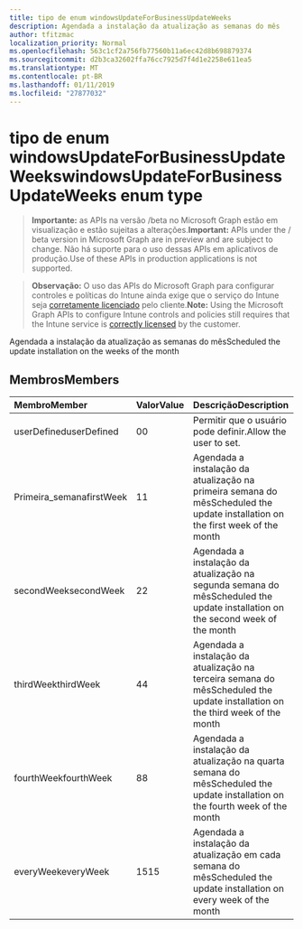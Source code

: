 ```yaml
---
title: tipo de enum windowsUpdateForBusinessUpdateWeeks
description: Agendada a instalação da atualização as semanas do mês
author: tfitzmac
localization_priority: Normal
ms.openlocfilehash: 563c1cf2a756fb77560b11a6ec42d8b698879374
ms.sourcegitcommit: d2b3ca32602ffa76cc7925d7f4d1e2258e611ea5
ms.translationtype: MT
ms.contentlocale: pt-BR
ms.lasthandoff: 01/11/2019
ms.locfileid: "27877032"
---
```

# <a name="windowsupdateforbusinessupdateweeks-enum-type"></a><span data-ttu-id="de512-103">tipo de enum windowsUpdateForBusinessUpdateWeeks</span><span class="sxs-lookup"><span data-stu-id="de512-103">windowsUpdateForBusinessUpdateWeeks enum type</span></span>

> <span data-ttu-id="de512-104">**Importante:** as APIs na versão /beta no Microsoft Graph estão em visualização e estão sujeitas a alterações.</span><span class="sxs-lookup"><span data-stu-id="de512-104">**Important:** APIs under the / beta version in Microsoft Graph are in preview and are subject to change.</span></span> <span data-ttu-id="de512-105">Não há suporte para o uso dessas APIs em aplicativos de produção.</span><span class="sxs-lookup"><span data-stu-id="de512-105">Use of these APIs in production applications is not supported.</span></span>

> <span data-ttu-id="de512-106">**Observação:** O uso das APIs do Microsoft Graph para configurar controles e políticas do Intune ainda exige que o serviço do Intune seja [corretamente licenciado](https://go.microsoft.com/fwlink/?linkid=839381) pelo cliente.</span><span class="sxs-lookup"><span data-stu-id="de512-106">**Note:** Using the Microsoft Graph APIs to configure Intune controls and policies still requires that the Intune service is [correctly licensed](https://go.microsoft.com/fwlink/?linkid=839381) by the customer.</span></span>

<span data-ttu-id="de512-107">Agendada a instalação da atualização as semanas do mês</span><span class="sxs-lookup"><span data-stu-id="de512-107">Scheduled the update installation on the weeks of the month</span></span>
## <a name="members"></a><span data-ttu-id="de512-108">Membros</span><span class="sxs-lookup"><span data-stu-id="de512-108">Members</span></span>
|<span data-ttu-id="de512-109">Membro</span><span class="sxs-lookup"><span data-stu-id="de512-109">Member</span></span>|<span data-ttu-id="de512-110">Valor</span><span class="sxs-lookup"><span data-stu-id="de512-110">Value</span></span>|<span data-ttu-id="de512-111">Descrição</span><span class="sxs-lookup"><span data-stu-id="de512-111">Description</span></span>|
|:---|:---|:---|
|<span data-ttu-id="de512-112">userDefined</span><span class="sxs-lookup"><span data-stu-id="de512-112">userDefined</span></span>|<span data-ttu-id="de512-113">0</span><span class="sxs-lookup"><span data-stu-id="de512-113">0</span></span>|<span data-ttu-id="de512-114">Permitir que o usuário pode definir.</span><span class="sxs-lookup"><span data-stu-id="de512-114">Allow the user to set.</span></span>|
|<span data-ttu-id="de512-115">Primeira_semana</span><span class="sxs-lookup"><span data-stu-id="de512-115">firstWeek</span></span>|<span data-ttu-id="de512-116">1</span><span class="sxs-lookup"><span data-stu-id="de512-116">1</span></span>|<span data-ttu-id="de512-117">Agendada a instalação da atualização na primeira semana do mês</span><span class="sxs-lookup"><span data-stu-id="de512-117">Scheduled the update installation on the first week of the month</span></span>|
|<span data-ttu-id="de512-118">secondWeek</span><span class="sxs-lookup"><span data-stu-id="de512-118">secondWeek</span></span>|<span data-ttu-id="de512-119">2</span><span class="sxs-lookup"><span data-stu-id="de512-119">2</span></span>|<span data-ttu-id="de512-120">Agendada a instalação da atualização na segunda semana do mês</span><span class="sxs-lookup"><span data-stu-id="de512-120">Scheduled the update installation on the second week of the month</span></span>|
|<span data-ttu-id="de512-121">thirdWeek</span><span class="sxs-lookup"><span data-stu-id="de512-121">thirdWeek</span></span>|<span data-ttu-id="de512-122">4</span><span class="sxs-lookup"><span data-stu-id="de512-122">4</span></span>|<span data-ttu-id="de512-123">Agendada a instalação da atualização na terceira semana do mês</span><span class="sxs-lookup"><span data-stu-id="de512-123">Scheduled the update installation on the third week of the month</span></span>|
|<span data-ttu-id="de512-124">fourthWeek</span><span class="sxs-lookup"><span data-stu-id="de512-124">fourthWeek</span></span>|<span data-ttu-id="de512-125">8</span><span class="sxs-lookup"><span data-stu-id="de512-125">8</span></span>|<span data-ttu-id="de512-126">Agendada a instalação da atualização na quarta semana do mês</span><span class="sxs-lookup"><span data-stu-id="de512-126">Scheduled the update installation on the fourth week of the month</span></span>|
|<span data-ttu-id="de512-127">everyWeek</span><span class="sxs-lookup"><span data-stu-id="de512-127">everyWeek</span></span>|<span data-ttu-id="de512-128">15</span><span class="sxs-lookup"><span data-stu-id="de512-128">15</span></span>|<span data-ttu-id="de512-129">Agendada a instalação da atualização em cada semana do mês</span><span class="sxs-lookup"><span data-stu-id="de512-129">Scheduled the update installation on every week of the month</span></span>|





